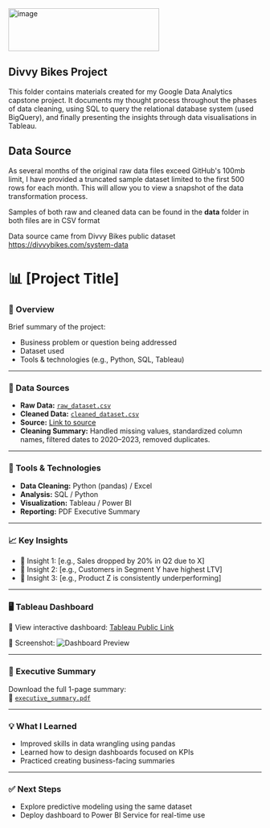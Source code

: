 <img width="300" height="85" alt="image" src="https://github.com/user-attachments/assets/64931e28-781c-4467-9a44-12fd6bedefa7" />


## Divvy Bikes Project 

This folder contains materials created for my Google Data Analytics capstone project. It documents my thought process throughout the phases of data cleaning, using SQL to query the relational database system (used BigQuery), and finally presenting the insights through data visualisations in Tableau.  

## Data Source
As several months of the original raw data files exceed GitHub's 100mb limit, I have provided a truncated sample dataset limited to the first 500 rows for each month. This will allow you to view a snapshot of the data transformation process. 

Samples of both raw and cleaned data can be found in the **data** folder in both files are in CSV format 

Data source came from Divvy Bikes public dataset https://divvybikes.com/system-data 

# 📊 [Project Title]

### 📁 Overview
Brief summary of the project:  
- Business problem or question being addressed  
- Dataset used  
- Tools & technologies (e.g., Python, SQL, Tableau)  

---

### 📂 Data Sources

- **Raw Data:** [`raw_dataset.csv`](data/raw/raw_dataset.csv)  
- **Cleaned Data:** [`cleaned_dataset.csv`](data/cleaned/cleaned_dataset.csv)  
- **Source:** [Link to source](https://example.com)  
- **Cleaning Summary:** Handled missing values, standardized column names, filtered dates to 2020–2023, removed duplicates.

---

### 🔧 Tools & Technologies

- **Data Cleaning:** Python (pandas) / Excel  
- **Analysis:** SQL / Python  
- **Visualization:** Tableau / Power BI  
- **Reporting:** PDF Executive Summary

---

### 📈 Key Insights

- 📌 Insight 1: [e.g., Sales dropped by 20% in Q2 due to X]
- 📌 Insight 2: [e.g., Customers in Segment Y have highest LTV]
- 📌 Insight 3: [e.g., Product Z is consistently underperforming]

---

### 🖥️ Tableau Dashboard

🔗 View interactive dashboard: [Tableau Public Link](https://public.tableau.com/app/profile/yourusername/viz/ProjectName)

📸 Screenshot:
![Dashboard Preview](visuals/dashboard_screenshot.png)

---

### 📄 Executive Summary

Download the full 1-page summary:  
📎 [`executive_summary.pdf`](summary/executive_summary.pdf)

---

### 💡 What I Learned

- Improved skills in data wrangling using pandas
- Learned how to design dashboards focused on KPIs
- Practiced creating business-facing summaries

---

### ✅ Next Steps

- Explore predictive modeling using the same dataset
- Deploy dashboard to Power BI Service for real-time use

